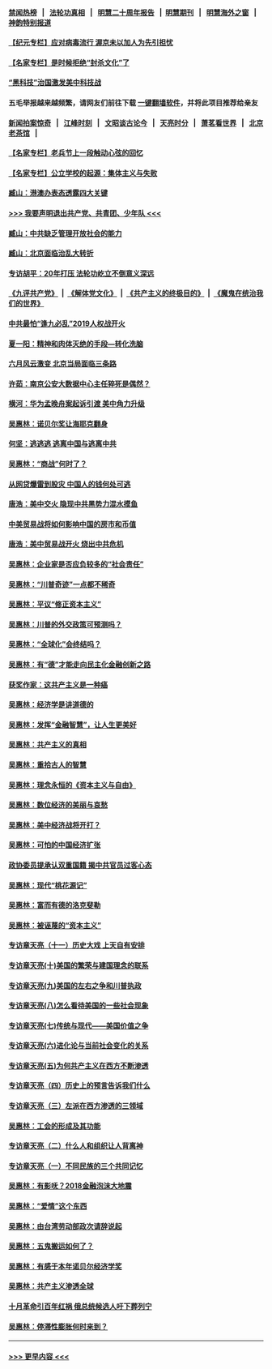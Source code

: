 #### [禁闻热榜](热点新闻.md?=0)  &nbsp;&nbsp;|&nbsp;&nbsp; [法轮功真相](https://github.com/gfw-breaker/truth/blob/master/README.md?=0) &nbsp;&nbsp;|&nbsp;&nbsp; [明慧二十周年报告](https://github.com/gfw-breaker/mh-reports/blob/master/README.md?=0) &nbsp;&nbsp;|&nbsp;&nbsp;[明慧期刊](https://github.com/gfw-breaker/mh-qikan) &nbsp;&nbsp;|&nbsp;&nbsp; [明慧海外之窗](https://github.com/gfw-breaker/mh-news/blob/master/README.md?=0) &nbsp;&nbsp;|&nbsp;&nbsp; [神韵特别报道](https://github.com/gfw-breaker/mh-news/blob/master/shenyun.md?=0)
#### [【纪元专栏】应对病毒流行 渥京未以加人为先引担忧](../pages/nsc423/n11875714.md?t=03021431) 
#### [【名家专栏】是时候拒绝“封杀文化”了](../pages/nsc423/n11814093.md?t=03021431) 
#### [“黑科技”治国激发美中科技战](../pages/nsc423/n11638056.md?t=03021431) 
#### 五毛举报越来越频繁，请网友们前往下载 [一键翻墙软件](https://github.com/gfw-breaker/ssr-accounts)，并将此项目推荐给亲友
#### [新闻拍案惊奇](https://github.com/gfw-breaker/banned-news/blob/master/pages/link4.md) &nbsp;&nbsp;|&nbsp;&nbsp; [江峰时刻](https://github.com/gfw-breaker/banned-news/blob/master/pages/link4.md) &nbsp;&nbsp;|&nbsp;&nbsp; [文昭谈古论今](https://github.com/gfw-breaker/banned-news/blob/master/pages/link4.md) &nbsp;&nbsp;|&nbsp;&nbsp; [天亮时分](https://github.com/gfw-breaker/banned-news/blob/master/pages/link4.md) &nbsp;&nbsp;|&nbsp;&nbsp; [萧茗看世界](https://github.com/gfw-breaker/banned-news/blob/master/pages/link4.md) &nbsp;&nbsp;|&nbsp;&nbsp; [北京老茶馆](https://github.com/gfw-breaker/banned-news/blob/master/pages/link4.md) &nbsp;&nbsp;|&nbsp;&nbsp; 
#### [【名家专栏】老兵节上一段触动心弦的回忆](../pages/nsc423/n11646016.md?t=03021431) 
#### [【名家专栏】公立学校的起源：集体主义与失败](../pages/nsc423/n11601833.md?t=03021431) 
#### [臧山：港澳办表态透露四大关键](../pages/nsc423/n11421628.md?t=03021431) 
#### [>>> 我要声明退出共产党、共青团、少年队 <<<](https://github.com/begood0513/goodnews/blob/master/quit/letter.md) 
#### [臧山：中共缺乏管理开放社会的能力](../pages/nsc423/n11407457.md?t=03021431) 
#### [臧山：北京面临治乱大转折](../pages/nsc423/n11406895.md?t=03021431) 
#### [专访胡平：20年打压 法轮功屹立不倒意义深远](../pages/nsc423/n11398800.md?t=03021431) 
#### [《九评共产党》](https://github.com/begood0513/9ping.md/blob/master/README.md) &nbsp;|&nbsp; [《解体党文化》](../../../../jtdwh.md/blob/master/README.md)  &nbsp;|&nbsp; [《共产主义的终极目的》](../../../../gczydzjmd.md/blob/master/README.md) &nbsp;|&nbsp; [《魔鬼在统治我们的世界》](../../../../mgztzwmdsj.md/blob/master/README.md) 
#### [中共最怕“逢九必乱”2019人权战开火](../pages/nsc423/n11385248.md?t=03021431) 
#### [夏一阳：精神和肉体灭绝的手段—转化洗脑](../pages/nsc423/n11368250.md?t=03021431) 
#### [六月风云激变 北京当局面临三条路](../pages/nsc423/n11313668.md?t=03021431) 
#### [许茹：南京公安大数据中心主任猝死是偶然？](../pages/nsc423/n11064744.md?t=03021431) 
#### [横河：华为孟晚舟案起诉引渡 美中角力升级](../pages/nsc423/n11027230.md?t=03021431) 
#### [吴惠林：诺贝尔奖让海耶克翻身](../pages/nsc423/n10890049.md?t=03021431) 
#### [何坚：逃逃逃 逃离中国与逃离中共](../pages/nsc423/n10592891.md?t=03021431) 
#### [吴惠林：“商战”何时了？](../pages/nsc423/n10573558.md?t=03021431) 
#### [从网贷爆雷到股灾 中国人的钱何处可逃](../pages/nsc423/n10572800.md?t=03021431) 
#### [唐浩：美中交火 隐现中共黑势力混水摸鱼](../pages/nsc423/n10544040.md?t=03021431) 
#### [中美贸易战将如何影响中国的房市和币值](../pages/nsc423/n10543697.md?t=03021431) 
#### [唐浩：美中贸易战开火 烧出中共危机](../pages/nsc423/n10540126.md?t=03021431) 
#### [吴惠林：企业家是否应负较多的“社会责任”](../pages/nsc423/n10535022.md?t=03021431) 
#### [吴惠林：“川普奇迹”一点都不稀奇](../pages/nsc423/n10512808.md?t=03021431) 
#### [吴惠林：平议“修正资本主义”](../pages/nsc423/n10495724.md?t=03021431) 
#### [吴惠林：川普的外交政策可预测吗？](../pages/nsc423/n10462387.md?t=03021431) 
#### [吴惠林：“全球化”会终结吗？](../pages/nsc423/n10452838.md?t=03021431) 
#### [吴惠林：有“德”才能走向民主化金融创新之路](../pages/nsc423/n10432292.md?t=03021431) 
#### [获奖作家：这共产主义是一种癌](../pages/nsc423/n10431541.md?t=03021431) 
#### [吴惠林：经济学是讲道德的](../pages/nsc423/n10398014.md?t=03021431) 
#### [吴惠林：发挥“金融智慧”，让人生更美好](../pages/nsc423/n10375019.md?t=03021431) 
#### [吴惠林：共产主义的真相](../pages/nsc423/n10351394.md?t=03021431) 
#### [吴惠林：重拾古人的智慧](../pages/nsc423/n10337691.md?t=03021431) 
#### [吴惠林：理念永恒的《资本主义与自由》](../pages/nsc423/n10316274.md?t=03021431) 
#### [吴惠林：数位经济的美丽与哀愁](../pages/nsc423/n10292946.md?t=03021431) 
#### [吴惠林：美中经济战将开打？](../pages/nsc423/n10258825.md?t=03021431) 
#### [吴惠林：可怕的中国经济扩张](../pages/nsc423/n10219147.md?t=03021431) 
#### [政协委员提承认双重国籍 揭中共官员过客心态](../pages/nsc423/n10208809.md?t=03021431) 
#### [吴惠林：现代“桃花源记”](../pages/nsc423/n10185234.md?t=03021431) 
#### [吴惠林：富而有德的洛克斐勒](../pages/nsc423/n10142264.md?t=03021431) 
#### [吴惠林：被诬蔑的“资本主义”](../pages/nsc423/n10124816.md?t=03021431) 
#### [专访章天亮（十一）历史大戏 上天自有安排](../pages/nsc423/n10094905.md?t=03021431) 
#### [专访章天亮(十)美国的繁荣与建国理念的联系](../pages/nsc423/n10094899.md?t=03021431) 
#### [专访章天亮(九)美国的左右之争和川普执政](../pages/nsc423/n10094889.md?t=03021431) 
#### [专访章天亮(八)怎么看待美国的一些社会现象](../pages/nsc423/n10094857.md?t=03021431) 
#### [专访章天亮(七)传统与现代——美国价值之争](../pages/nsc423/n10093140.md?t=03021431) 
#### [专访章天亮(六)进化论与当前社会变化的关系](../pages/nsc423/n10092036.md?t=03021431) 
#### [专访章天亮(五)为何共产主义在西方不断渗透](../pages/nsc423/n10083620.md?t=03021431) 
#### [专访章天亮（四）历史上的预言告诉我们什么](../pages/nsc423/n10083606.md?t=03021431) 
#### [专访章天亮（三）左派在西方渗透的三领域](../pages/nsc423/n10081115.md?t=03021431) 
#### [吴惠林：工会的形成及其功能](../pages/nsc423/n10080633.md?t=03021431) 
#### [专访章天亮（二）什么人和组织让人背离神](../pages/nsc423/n10076637.md?t=03021431) 
#### [专访章天亮（一）不同民族的三个共同记忆](../pages/nsc423/n10074188.md?t=03021431) 
#### [吴惠林：有影呒？2018金融泡沫大地震](../pages/nsc423/n10040534.md?t=03021431) 
#### [吴惠林：“爱情”这个东西](../pages/nsc423/n10019423.md?t=03021431) 
#### [吴惠林：由台湾劳动部政次请辞说起](../pages/nsc423/n9979679.md?t=03021431) 
#### [吴惠林：五鬼搬运如何了？](../pages/nsc423/n9925338.md?t=03021431) 
#### [吴惠林：有感于本年诺贝尔经济学奖](../pages/nsc423/n9871883.md?t=03021431) 
#### [吴惠林：共产主义渗透全球](../pages/nsc423/n9812748.md?t=03021431) 
#### [十月革命引百年红祸 俄总统候选人吁下葬列宁](../pages/nsc423/n9810182.md?t=03021431) 
#### [吴惠林：停滞性膨胀何时来到？](../pages/nsc423/n9764136.md?t=03021431) 

----
#### [ >>> 更早内容 <<< ](../indexes/nsc423-earlier.md)
